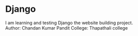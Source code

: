 # Django
I am learning and testing Django the website building project.
<br>
Author: Chandan Kumar Pandit
College: Thapathali college

